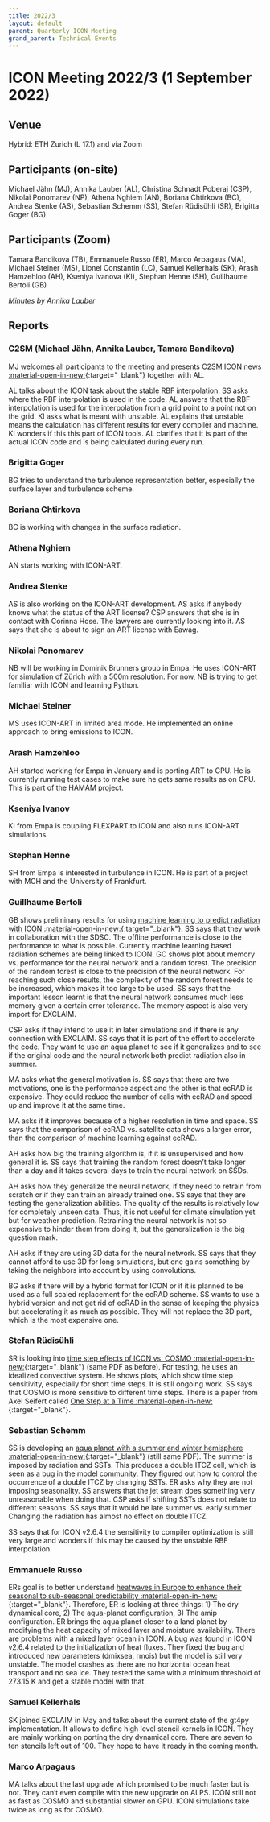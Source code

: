```yaml
---
title: 2022/3
layout: default
parent: Quarterly ICON Meeting
grand_parent: Technical Events
---
```


# ICON Meeting 2022/3 (1 September 2022)

## Venue
Hybrid: ETH Zurich (L 17.1) and via Zoom

## Participants (on-site)
Michael Jähn (MJ), Annika Lauber (AL), Christina Schnadt Poberaj (CSP),  Nikolai Ponomarev (NP), Athena Nghiem (AN), Boriana Chtirkova (BC), Andrea Stenke (AS), Sebastian Schemm (SS), Stefan Rüdisühli (SR),  Brigitta Goger (BG)

## Participants (Zoom)
Tamara Bandikova (TB), Emmanuele Russo (ER), Marco Arpagaus (MA), Michael Steiner (MS), Lionel Constantin (LC), Samuel Kellerhals (SK), Arash Hamzehloo (AH), Kseniya Ivanova (KI), Stephan Henne (SH), Guillhaume Bertoli (GB)

_Minutes by Annika Lauber_

## Reports
### C2SM (Michael Jähn, Annika Lauber, Tamara Bandikova)
MJ welcomes all participants to the meeting and presents [C2SM ICON news :material-open-in-new:](https://polybox.ethz.ch/index.php/s/ElvW5bG12l9RqPy){:target="_blank"} together with AL.

AL talks about the ICON task about the stable RBF interpolation.
SS asks where the RBF interpolation is used in the code.
AL answers that the RBF interpolation is used for the interpolation from a grid point to a point not on the grid.
KI asks what is meant with unstable.
AL explains that unstable means the calculation has different results for every compiler and machine.
KI wonders if this this part of ICON tools.
AL clarifies that it is part of the actual ICON code and is being calculated during every run.

### Brigitta Goger
BG tries to understand the turbulence representation better, especially the surface layer and turbulence scheme.

### Boriana Chtirkova
BC is working with changes in the surface radiation.

### Athena Nghiem
AN starts working with ICON-ART.

### Andrea Stenke
AS is also working on the ICON-ART development.
AS asks if anybody knows what the status of the ART license?
CSP answers that she is in contact with Corinna Hose. The lawyers are currently looking into it.
AS says that she is about to sign an ART license with Eawag.

### Nikolai Ponomarev
NB will be working in Dominik Brunners group in Empa. He uses ICON-ART for simulation of Zürich with a 500m resolution. For now, NB is trying to get familiar with ICON and learning Python.

### Michael Steiner
MS uses ICON-ART in limited area mode. He implemented an online approach to bring emissions to ICON.

### Arash Hamzehloo
AH started working for Empa in January and is porting ART to GPU. He is currently running test cases to make sure he gets same results as on CPU. This is part of the HAMAM project.

### Kseniya Ivanov
KI from Empa is coupling FLEXPART to ICON and also runs ICON-ART simulations.

### Stephan Henne
SH from Empa is interested in turbulence in ICON. He is part of a project with MCH and the University of Frankfurt.

### Guillhaume Bertoli
GB shows preliminary results for using [machine learning to predict radiation with ICON :material-open-in-new:](https://polybox.ethz.ch/index.php/s/PsjdlUpenAnnH71){:target="_blank"}.
SS says that they work in collaboration with the SDSC. The offline performance is close to the performance to what is possible. Currently machine learning based radiation schemes are being linked to ICON.
GC shows plot about memory vs. performance for the neural network and a random forest. The precision of the random forest is close to the precision of the neural network. For reaching such close results, the complexity of the random forest needs to be increased, which makes it too large to be used.
SS says that the important lesson learnt is that the neural network consumes much less memory given a certain error tolerance. The memory aspect is also very import for EXCLAIM.

CSP asks if they intend to use it in later simulations and if there is any connection with EXCLAIM.
SS says that it is part of the effort to accelerate the code. They want to use an aqua planet to see if it generalizes and to see if the original code and the neural network both predict radiation also in summer.

MA asks what the general motivation is.
SS says that there are two motivations, one is the performance aspect and the other is that ecRAD is expensive. They could reduce the number of calls with ecRAD and speed up and improve it at the same time.

MA asks if it improves because of a higher resolution in time and space. 
SS says that the comparison of ecRAD vs. satellite data shows a larger error, than the comparison of machine learning against ecRAD. 

AH asks how big the training algorithm is, if it is unsupervised and how general it is.
SS says that training the random forest doesn’t take longer than a day and it takes several days to train the neural network on SSDs.

AH asks how they generalize the neural network, if they need to retrain from scratch or if they can train an already trained one.
SS says that they are testing the generalization abilities. The quality of the results is relatively low for completely unseen data. Thus, it is not useful for climate simulation yet but for weather prediction. Retraining the neural network is not so expensive to hinder them from doing it, but the generalization is the big question mark.

AH asks if they are using 3D data for the neural network.
SS says that they cannot afford to use 3D for long simulations, but one gains something by taking the neighbors into account by using convolutions.

BG asks if there will by a hybrid format for ICON or if it is planned to be used as a full scaled replacement for the ecRAD scheme.
SS wants to use a hybrid version and not get rid of ecRAD in the sense of keeping the physics but accelerating it as much as possible. They will not replace the 3D part, which is the most expensive one.

### Stefan Rüdisühli 
SR is looking into [time step effects of ICON vs. COSMO :material-open-in-new:](https://polybox.ethz.ch/index.php/s/PsjdlUpenAnnH71){:target="_blank"} (same PDF as before). For testing, he uses an idealized convective system. He shows plots, which show time step sensitivity, especially for short time steps. It is still ongoing work.
SS says that COSMO is more sensitive to different time steps. There is a paper from Axel Seifert called [One Step at a Time :material-open-in-new:](https://agupubs.onlinelibrary.wiley.com/doi/abs/10.1029/2018MS001418){:target="_blank"}. 

### Sebastian Schemm
SS is developing an [aqua planet with a summer and winter hemisphere :material-open-in-new:](https://polybox.ethz.ch/index.php/s/PsjdlUpenAnnH71){:target="_blank"} (still same PDF). The summer is imposed by radiation and SSTs. This produces a double ITCZ cell, which is seen as a bug in the model community. They figured out how to control the occurrence of a double ITCZ by changing SSTs.
ER asks why they are not imposing seasonality.
SS answers that the jet stream does something very unreasonable when doing that.
CSP asks if shifting SSTs does not relate to different seasons.
SS says that it would be late summer vs. early summer. Changing the radiation has almost no effect on double ITCZ.

SS says that for ICON v2.6.4 the sensitivity to compiler optimization is still very large and wonders if this may be caused by the unstable RBF interpolation.

### Emmanuele Russo 
ERs goal is to better understand [heatwaves in Europe to enhance their seasonal to sub-seasonal predictability :material-open-in-new:](https://polybox.ethz.ch/index.php/s/tAape9Xm3cEcqDF){:target="_blank"}. Therefore, ER is looking at three things: 1) The dry dynamical core, 2) The aqua-planet configuration, 3) The amip configuration.
ER brings the aqua planet closer to a land planet by modifying the heat capacity of mixed layer and moisture availability. There are problems with a mixed layer ocean in ICON. A bug was found in ICON v2.6.4 related to the initialization of heat fluxes. They fixed the bug and introduced new parameters (dmixsea, rmois) but the model is still very unstable. The model crashes as there are no horizontal ocean heat transport and no sea ice. They tested the same with a minimum threshold of 273.15 K and get a stable model with that.

### Samuel Kellerhals
SK joined EXCLAIM in May and talks about the current state of the gt4py implementation. It allows to define high level stencil kernels in ICON. They are mainly working on porting the dry dynamical core. There are seven to ten stencils left out of 100. They hope to have it ready in the coming month.

### Marco Arpagaus
MA talks about the last upgrade which promised to be much faster but is not. They can’t even compile with the new upgrade on ALPS. ICON still not as fast as COSMO and substantial slower on GPU. ICON simulations take twice as long as for COSMO.
